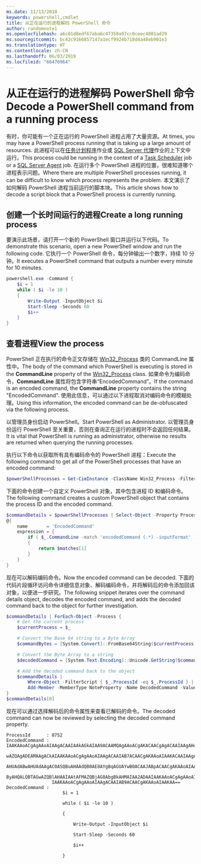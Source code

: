 ```yaml
---
ms.date: 11/13/2018
keywords: powershell,cmdlet
title: 从正在运行的进程解码 PowerShell 命令
author: randomnote1
ms.openlocfilehash: a6c01d8edf67aba6c47350a97cc0ceec4801ad29
ms.sourcegitcommit: bc42c9166857147a1ecf9924b718d4a48eb901e3
ms.translationtype: HT
ms.contentlocale: zh-CN
ms.lasthandoff: 06/03/2019
ms.locfileid: "66470964"
---
```

# <a name="decode-a-powershell-command-from-a-running-process"></a><span data-ttu-id="73ddf-103">从正在运行的进程解码 PowerShell 命令</span><span class="sxs-lookup"><span data-stu-id="73ddf-103">Decode a PowerShell command from a running process</span></span>

<span data-ttu-id="73ddf-104">有时，你可能有一个正在运行的 PowerShell 进程占用了大量资源。</span><span class="sxs-lookup"><span data-stu-id="73ddf-104">At times, you may have a PowerShell process running that is taking up a large amount of resources.</span></span>
<span data-ttu-id="73ddf-105">此进程可以在[任务计划程序][]作业或 [SQL Server 代理][]作业的上下文中运行。</span><span class="sxs-lookup"><span data-stu-id="73ddf-105">This process could be running in the context of a [Task Scheduler][] job or a [SQL Server Agent][] job.</span></span> <span data-ttu-id="73ddf-106">在运行多个 PowerShell 进程的位置，很难知道哪个进程表示问题。</span><span class="sxs-lookup"><span data-stu-id="73ddf-106">Where there are multiple PowerShell processes running, it can be difficult to know which process represents the problem.</span></span> <span data-ttu-id="73ddf-107">本文演示了如何解码 PowerShell 进程当前运行的脚本块。</span><span class="sxs-lookup"><span data-stu-id="73ddf-107">This article shows how to decode a script block that a PowerShell process is currently running.</span></span>

## <a name="create-a-long-running-process"></a><span data-ttu-id="73ddf-108">创建一个长时间运行的进程</span><span class="sxs-lookup"><span data-stu-id="73ddf-108">Create a long running process</span></span>

<span data-ttu-id="73ddf-109">要演示此场景，请打开一个新的 PowerShell 窗口并运行以下代码。</span><span class="sxs-lookup"><span data-stu-id="73ddf-109">To demonstrate this scenario, open a new PowerShell window and run the following code.</span></span> <span data-ttu-id="73ddf-110">它执行一个 PowerShell 命令，每分钟输出一个数字，持续 10 分钟。</span><span class="sxs-lookup"><span data-stu-id="73ddf-110">It executes a PowerShell command that outputs a number every minute for 10 minutes.</span></span>

```powershell
powershell.exe -Command {
    $i = 1
    while ( $i -le 10 )
    {
        Write-Output -InputObject $i
        Start-Sleep -Seconds 60
        $i++
    }
}
```

## <a name="view-the-process"></a><span data-ttu-id="73ddf-111">查看进程</span><span class="sxs-lookup"><span data-stu-id="73ddf-111">View the process</span></span>

<span data-ttu-id="73ddf-112">PowerShell 正在执行的命令正文存储在 [Win32_Process][] 类的 CommandLine  属性中。</span><span class="sxs-lookup"><span data-stu-id="73ddf-112">The body of the command which PowerShell is executing is stored in the **CommandLine** property of the [Win32_Process][] class.</span></span> <span data-ttu-id="73ddf-113">如果命令为编码命令，**CommandLine** 属性将包含字符串“EncodedCommand”。</span><span class="sxs-lookup"><span data-stu-id="73ddf-113">If the command is an encoded command, the **CommandLine** property contains the string "EncodedCommand".</span></span> <span data-ttu-id="73ddf-114">使用此信息，可以通过以下进程取消对编码命令的模糊处理。</span><span class="sxs-lookup"><span data-stu-id="73ddf-114">Using this information, the encoded command can be de-obfuscated via the following process.</span></span>

<span data-ttu-id="73ddf-115">以管理员身份启动 PowerShell。</span><span class="sxs-lookup"><span data-stu-id="73ddf-115">Start PowerShell as Administrator.</span></span> <span data-ttu-id="73ddf-116">以管理员身份运行 PowerShell 至关重要，否则在查询正在运行的进程时不会返回任何结果。</span><span class="sxs-lookup"><span data-stu-id="73ddf-116">It is vital that PowerShell is running as administrator, otherwise no results are returned when querying the running processes.</span></span>

<span data-ttu-id="73ddf-117">执行以下命令以获取所有具有编码命令的 PowerShell 进程：</span><span class="sxs-lookup"><span data-stu-id="73ddf-117">Execute the following command to get all of the PowerShell processes that have an encoded command:</span></span>

```powershell
$powerShellProcesses = Get-CimInstance -ClassName Win32_Process -Filter 'CommandLine LIKE "%EncodedCommand%"'
```

<span data-ttu-id="73ddf-118">下面的命令创建一个自定义 PowerShell 对象，其中包含进程 ID 和编码命令。</span><span class="sxs-lookup"><span data-stu-id="73ddf-118">The following command creates a custom PowerShell object that contains the process ID and the encoded command.</span></span>

```powershell
$commandDetails = $powerShellProcesses | Select-Object -Property ProcessId,
@{
    name       = 'EncodedCommand'
    expression = {
        if ( $_.CommandLine -match 'encodedCommand (.*) -inputFormat' )
        {
            return $matches[1]
        }
    }
}
```

<span data-ttu-id="73ddf-119">现在可以解码编码命令。</span><span class="sxs-lookup"><span data-stu-id="73ddf-119">Now the encoded command can be decoded.</span></span> <span data-ttu-id="73ddf-120">下面的代码片段循环访问命令详细信息对象、解码编码命令，并将解码后的命令添加回该对象，以便进一步研究。</span><span class="sxs-lookup"><span data-stu-id="73ddf-120">The following snippet iterates over the command details object, decodes the encoded command, and adds the decoded command back to the object for further investigation.</span></span>

```powershell
$commandDetails | ForEach-Object -Process {
    # Get the current process
    $currentProcess = $_

    # Convert the Base 64 string to a Byte Array
    $commandBytes = [System.Convert]::FromBase64String($currentProcess.EncodedCommand)

    # Convert the Byte Array to a string
    $decodedCommand = [System.Text.Encoding]::Unicode.GetString($commandBytes)

    # Add the decoded command back to the object
    $commandDetails |
        Where-Object -FilterScript { $_.ProcessId -eq $_.ProcessId } |
        Add-Member -MemberType NoteProperty -Name DecodedCommand -Value $decodedCommand
}
$commandDetails[0]
```

<span data-ttu-id="73ddf-121">现在可以通过选择解码后的命令属性来查看已解码的命令。</span><span class="sxs-lookup"><span data-stu-id="73ddf-121">The decoded command can now be reviewed by selecting the decoded command property.</span></span>

```output
ProcessId      : 8752
EncodedCommand : IAAKAAoACgAgAAoAIAAgACAAIAAkAGkAIAA9ACAAMQAgAAoACgAKACAACgAgACAAIAAgAHcAaABpAGwAZQAgACgAIAAkAGkAIAAtAG
                 wAZQAgADEAMAAgACkAIAAKAAoACgAgAAoAIAAgACAAIAB7ACAACgAKAAoAIAAKACAAIAAgACAAIAAgACAAIABXAHIAaQB0AGUALQBP
                 AHUAdABwAHUAdAAgAC0ASQBuAHAAdQB0AE8AYgBqAGUAYwB0ACAAJABpACAACgAKAAoAIAAKACAAIAAgACAAIAAgACAAIABTAHQAYQ
                 ByAHQALQBTAGwAZQBlAHAAIAAtAFMAZQBjAG8AbgBkAHMAIAA2ADAAIAAKAAoACgAgAAoAIAAgACAAIAAgACAAIAAgACQAaQArACsA
                 IAAKAAoACgAgAAoAIAAgACAAIAB9ACAACgAKAAoAIAAKAA==
DecodedCommand :
                     $i = 1

                     while ( $i -le 10 )

                     {

                         Write-Output -InputObject $i

                         Start-Sleep -Seconds 60

                         $i++

                     }
```

[任务计划程序]: /windows/desktop/TaskSchd/task-scheduler-start-page
[Task Scheduler]: /windows/desktop/TaskSchd/task-scheduler-start-page
[SQL Server 代理]: /sql/ssms/agent/sql-server-agent
[SQL Server Agent]: /sql/ssms/agent/sql-server-agent
[Win32_Process]: /windows/desktop/CIMWin32Prov/win32-process
